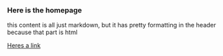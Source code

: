 ### Here is the homepage

this content is all just markdown, but it has pretty formatting in the header because that part is html 

[Heres a link](https://polytopes.design/Polytopes/squeaky.html?page=clean)
